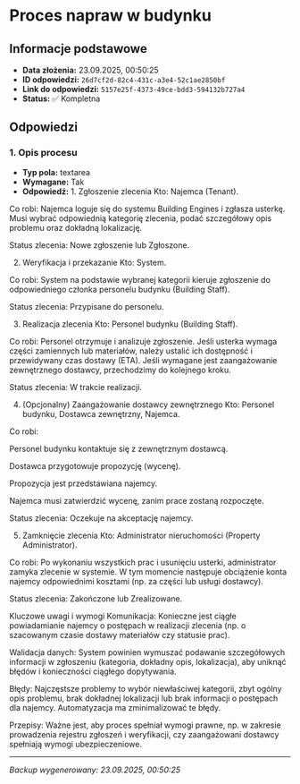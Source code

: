 # Proces napraw w budynku

## Informacje podstawowe

- **Data złożenia:** 23.09.2025, 00:50:25
- **ID odpowiedzi:** `26d7cf2d-82c4-431c-a3e4-52c1ae2850bf`
- **Link do odpowiedzi:** `5157e25f-4373-49ce-bdd3-594132b727a4`
- **Status:** ✅ Kompletna

## Odpowiedzi

### 1. Opis procesu

- **Typ pola:** textarea
- **Wymagane:** Tak
- **Odpowiedź:** 1. Zgłoszenie zlecenia
Kto: Najemca (Tenant).

Co robi: Najemca loguje się do systemu Building Engines i zgłasza usterkę. Musi wybrać odpowiednią kategorię zlecenia, podać szczegółowy opis problemu oraz dokładną lokalizację.

Status zlecenia: Nowe zgłoszenie lub Zgłoszone.

2. Weryfikacja i przekazanie
Kto: System.

Co robi: System na podstawie wybranej kategorii kieruje zgłoszenie do odpowiedniego członka personelu budynku (Building Staff).

Status zlecenia: Przypisane do personelu.

3. Realizacja zlecenia
Kto: Personel budynku (Building Staff).

Co robi: Personel otrzymuje i analizuje zgłoszenie. Jeśli usterka wymaga części zamiennych lub materiałów, należy ustalić ich dostępność i przewidywany czas dostawy (ETA). Jeśli wymagane jest zaangażowanie zewnętrznego dostawcy, przechodzimy do kolejnego kroku.

Status zlecenia: W trakcie realizacji.

4. (Opcjonalny) Zaangażowanie dostawcy zewnętrznego
Kto: Personel budynku, Dostawca zewnętrzny, Najemca.

Co robi:

Personel budynku kontaktuje się z zewnętrznym dostawcą.

Dostawca przygotowuje propozycję (wycenę).

Propozycja jest przedstawiana najemcy.

Najemca musi zatwierdzić wycenę, zanim prace zostaną rozpoczęte.

Status zlecenia: Oczekuje na akceptację najemcy.

5. Zamknięcie zlecenia
Kto: Administrator nieruchomości (Property Administrator).

Co robi: Po wykonaniu wszystkich prac i usunięciu usterki, administrator zamyka zlecenie w systemie. W tym momencie następuje obciążenie konta najemcy odpowiednimi kosztami (np. za części lub usługi dostawcy).

Status zlecenia: Zakończone lub Zrealizowane.

Kluczowe uwagi i wymogi
Komunikacja: Konieczne jest ciągłe powiadamianie najemcy o postępach w realizacji zlecenia (np. o szacowanym czasie dostawy materiałów czy statusie prac).

Walidacja danych: System powinien wymuszać podawanie szczegółowych informacji w zgłoszeniu (kategoria, dokładny opis, lokalizacja), aby uniknąć błędów i konieczności ciągłego dopytywania.

Błędy: Najczęstsze problemy to wybór niewłaściwej kategorii, zbyt ogólny opis problemu, brak dokładnej lokalizacji lub brak informacji o postępach dla najemcy. Automatyzacja ma zminimalizować te błędy.

Przepisy: Ważne jest, aby proces spełniał wymogi prawne, np. w zakresie prowadzenia rejestru zgłoszeń i weryfikacji, czy zaangażowani dostawcy spełniają wymogi ubezpieczeniowe.

---

_Backup wygenerowany: 23.09.2025, 00:50:25_